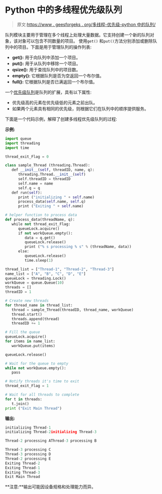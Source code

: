 # Python 中的多线程优先级队列

> 原文:[https://www . geesforgeks . org/多线程-优先级-python 中的队列/](https://www.geeksforgeeks.org/multithreaded-priority-queue-in-python/)

队列模块主要用于管理在多个线程上处理大量数据。它支持创建一个新的队列对象，该对象可以包含不同数量的项目。
使用`get()` 和`put()`方法分别添加或删除队列中的项目。下面是用于管理队列的操作列表:

*   **get():** 用于向队列中添加一个项目。
*   **put():** 用于从队列中移除一个项目。
*   **qsize():** 用于查找队列中的项目数。
*   **empty():** 它根据队列是否为空返回一个布尔值。
*   **full():** 它根据队列是否已满返回一个布尔值。

一个[优先级队列](https://www.geeksforgeeks.org/priority-queue-in-python/)是队列的扩展，具有以下属性:

*   优先级高的元素在优先级低的元素之前出队。
*   如果两个元素具有相同的优先级，则根据它们在队列中的顺序提供服务。

下面是一个代码示例，解释了创建多线程优先级队列的过程:

**示例:**

```py
import queue
import threading
import time

thread_exit_Flag = 0

class sample_Thread (threading.Thread):
   def __init__(self, threadID, name, q):
      threading.Thread.__init__(self)
      self.threadID = threadID
      self.name = name
      self.q = q
   def run(self):
      print ("initializing " + self.name)
      process_data(self.name, self.q)
      print ("Exiting " + self.name)

# helper function to process data        
def process_data(threadName, q):
   while not thread_exit_Flag:
      queueLock.acquire()
      if not workQueue.empty():
         data = q.get()
         queueLock.release()
         print ("% s processing % s" % (threadName, data))
      else:
         queueLock.release()
         time.sleep(1)

thread_list = ["Thread-1", "Thread-2", "Thread-3"]
name_list = ["A", "B", "C", "D", "E"]
queueLock = threading.Lock()
workQueue = queue.Queue(10)
threads = []
threadID = 1

# Create new threads
for thread_name in thread_list:
   thread = sample_Thread(threadID, thread_name, workQueue)
   thread.start()
   threads.append(thread)
   threadID += 1

# Fill the queue
queueLock.acquire()
for items in name_list:
   workQueue.put(items)

queueLock.release()

# Wait for the queue to empty
while not workQueue.empty():
   pass

# Notify threads it's time to exit
thread_exit_Flag = 1

# Wait for all threads to complete
for t in threads:
   t.join()
print ("Exit Main Thread")
```

 **输出:**

```py
initializing Thread-1
initializing Thread-2initializing Thread-3

Thread-2 processing AThread-3 processing B

Thread-3 processing C
Thread-3 processing D
Thread-2 processing E
Exiting Thread-2
Exiting Thread-1
Exiting Thread-3
Exit Main Thread
```

**注意:**输出可能因设备规格和处理能力而异。